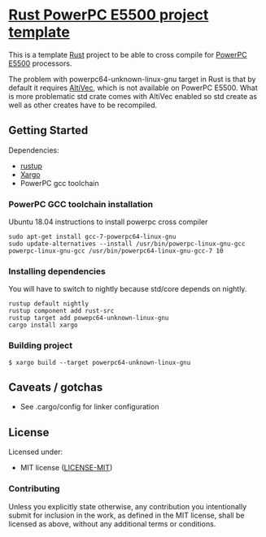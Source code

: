 # [Rust PowerPC E5500 project template](https://github.com/DariuszOstolski/rust_ppc_e5500_template)

This is a template [Rust](https://www.rust-lang.org/) project to be able to 
cross compile for [PowerPC E5500](https://en.wikipedia.org/wiki/PowerPC_e5500) 
processors.

The problem with powerpc64-unknown-linux-gnu target in Rust is that by default 
it requires [AltiVec](https://github.com/rust-lang/rust/issues/59040), which is
not available on PowerPC E5500. What is more problematic std crate comes with 
AltiVec enabled so std create as well as other creates have to be recompiled.

## Getting Started

Dependencies:

* [rustup](https://rustup.rs/)
* [Xargo](https://github.com/japaric/xargo)
* PowerPC gcc toolchain

### PowerPC GCC toolchain installation

Ubuntu 18.04 instructions to install powerpc cross compiler

```console
sudo apt-get install gcc-7-powerpc64-linux-gnu
sudo update-alternatives --install /usr/bin/powerpc-linux-gnu-gcc powerpc-linux-gnu-gcc /usr/bin/powerpc64-linux-gnu-gcc-7 10
```

### Installing dependencies

You will have to switch to nightly because std/core depends on nightly.

```console
rustup default nightly
rustup component add rust-src
rustup target add powepc64-unknown-linux-gnu
cargo install xargo
```

### Building project

```console
$ xargo build --target powerpc64-unknown-linux-gnu
```

## Caveats / gotchas

* See .cargo/config for linker configuration

## License

Licensed under:

* MIT license ([LICENSE-MIT](https://opensource.org/licenses/MIT))

### Contributing

Unless you explicitly state otherwise, any contribution you intentionally submit
for inclusion in the work, as defined in the MIT license, shall be
licensed as above, without any additional terms or conditions.
